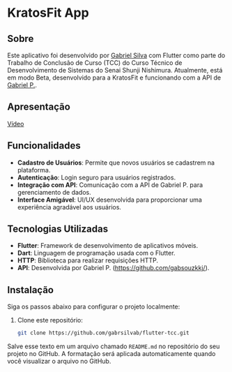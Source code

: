 # KratosFit App

## Sobre
Este aplicativo foi desenvolvido por [Gabriel Silva](https://github.com/gabrsilvab/) com Flutter como parte do Trabalho de Conclusão de Curso (TCC) do Curso Técnico de Desenvolvimento de Sistemas do Senai Shunji Nishimura. Atualmente, está em modo Beta, desenvolvido para a KratosFit e funcionando com a API de [Gabriel P.](https://github.com/gabsouzkkj/).

## Apresentação
[Vídeo](https://youtu.be/Q3NJwts0YAI)

## Funcionalidades
- **Cadastro de Usuários**: Permite que novos usuários se cadastrem na plataforma.
- **Autenticação**: Login seguro para usuários registrados.
- **Integração com API**: Comunicação com a API de Gabriel P. para gerenciamento de dados.
- **Interface Amigável**: UI/UX desenvolvida para proporcionar uma experiência agradável aos usuários.

## Tecnologias Utilizadas
- **Flutter**: Framework de desenvolvimento de aplicativos móveis.
- **Dart**: Linguagem de programação usada com o Flutter.
- **HTTP**: Biblioteca para realizar requisições HTTP.
- **API**: Desenvolvida por Gabriel P. (https://github.com/gabsouzkkj/).

## Instalação
Siga os passos abaixo para configurar o projeto localmente:

1. Clone este repositório:
   ```sh
   git clone https://github.com/gabrsilvab/flutter-tcc.git

Salve esse texto em um arquivo chamado `README.md` no repositório do seu projeto no GitHub. A formatação será aplicada automaticamente quando você visualizar o arquivo no GitHub.
